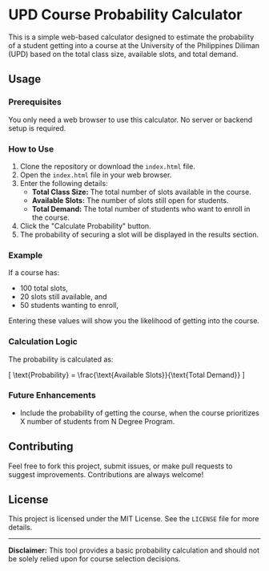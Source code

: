 # UPD Course Probability Calculator

This is a simple web-based calculator designed to estimate the probability of a student getting into a course at the University of the Philippines Diliman (UPD) based on the total class size, available slots, and total demand.

## Usage

### Prerequisites

You only need a web browser to use this calculator. No server or backend setup is required.

### How to Use

1. Clone the repository or download the `index.html` file.
2. Open the `index.html` file in your web browser.
3. Enter the following details:
   - **Total Class Size:** The total number of slots available in the course.
   - **Available Slots:** The number of slots still open for students.
   - **Total Demand:** The total number of students who want to enroll in the course.
4. Click the "Calculate Probability" button.
5. The probability of securing a slot will be displayed in the results section.

### Example

If a course has:
- 100 total slots,
- 20 slots still available, and
- 50 students wanting to enroll,

Entering these values will show you the likelihood of getting into the course.

### Calculation Logic

The probability is calculated as:

\[
\text{Probability} = \frac{\text{Available Slots}}{\text{Total Demand}}
\]

### Future Enhancements

- Include the probability of getting the course, when the course prioritizes X number of students from N Degree Program. 

## Contributing

Feel free to fork this project, submit issues, or make pull requests to suggest improvements. Contributions are always welcome!

## License

This project is licensed under the MIT License. See the `LICENSE` file for more details.

---

**Disclaimer:** This tool provides a basic probability calculation and should not be solely relied upon for course selection decisions.
